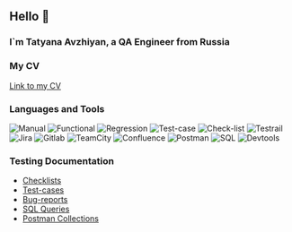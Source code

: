 ## Hello 👋
### I`m Tatyana Avzhiyan, a QA Engineer from Russia

### My CV 
[Link to my CV]()

### Languages and Tools
![Manual](https://img.shields.io/badge/-Manual_testing-FFD700?style=for-the-badge&logo=EC5990)
![Functional](https://img.shields.io/badge/-Functional_testing-FFD700?style=for-the-badge&logo=EC5990)
![Regression](https://img.shields.io/badge/-Regression_testing-FFD700?style=for-the-badge&logo=EC5990)
![Test-case](https://img.shields.io/badge/-Testcase-FFD700?style=for-the-badge&logo=check)
![Check-list](https://img.shields.io/badge/-Checklist-FFD700?style=for-the-badge&logo=checklist)
![Testrail](https://img.shields.io/badge/-Testrail-FFD700?style=for-the-badge&logo=test)
![Jira](https://img.shields.io/badge/-Jira-FFD700?style=for-the-badge&logo=jira)
![Gitlab](https://img.shields.io/badge/-GitLab-FFD700?style=for-the-badge&logo=gitlab)
![TeamCity](https://img.shields.io/badge/-TeamCity-FFD700?style=for-the-badge&logo=teamcity)
![Confluence](https://img.shields.io/badge/-Confluence-FFD700?style=for-the-badge&logo=confluence)
![Postman](https://img.shields.io/badge/-Postman-FFD700?style=for-the-badge&logo=postman)
![SQL](https://img.shields.io/badge/-SQL-FFD700?style=for-the-badge&logo=mysql)
![Devtools](https://img.shields.io/badge/-Devtools-FFD700?style=for-the-badge&logo=google)

### Testing Documentation
- [Checklists]()
- [Test-cases]()
- [Bug-reports]()
- [SQL Queries]()
- [Postman Collections]()
